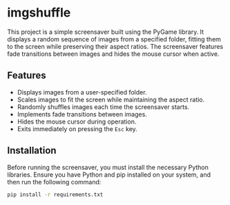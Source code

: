 # imgshuffle

This project is a simple screensaver built using the PyGame library. It displays a random sequence of images from a specified folder, fitting them to the screen while preserving their aspect ratios. The screensaver features fade transitions between images and hides the mouse cursor when active.

## Features

- Displays images from a user-specified folder.
- Scales images to fit the screen while maintaining the aspect ratio.
- Randomly shuffles images each time the screensaver starts.
- Implements fade transitions between images.
- Hides the mouse cursor during operation.
- Exits immediately on pressing the `Esc` key.

## Installation

Before running the screensaver, you must install the necessary Python libraries. Ensure you have Python and pip installed on your system, and then run the following command:

```bash
pip install -r requirements.txt
